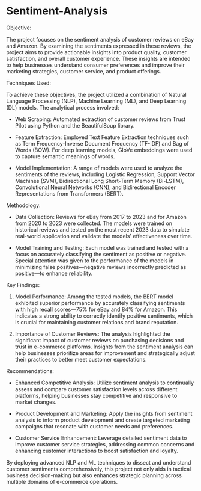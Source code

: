 # Sentiment-Analysis

Objective:

The project focuses on the sentiment analysis of customer reviews on eBay and Amazon. By examining the sentiments expressed in these reviews, the project aims to provide actionable insights into product quality, customer satisfaction, and overall customer experience. These insights are intended to help businesses understand consumer preferences and improve their marketing strategies, customer service, and product offerings.

Techniques Used:

To achieve these objectives, the project utilized a combination of Natural Language Processing (NLP), Machine Learning (ML), and Deep Learning (DL) models. The analytical process involved:

- Web Scraping: Automated extraction of customer reviews from Trust Pilot using Python and the BeautifulSoup library.

- Feature Extraction: Employed Text Feature Extraction techniques such as Term Frequency-Inverse Document Frequency (TF-IDF) and Bag of Words (BOW). For deep learning models, GloVe embeddings were used to capture semantic meanings of words.

- Model Implementation: A range of models were used to analyze the sentiments of the reviews, including Logistic Regression, Support Vector Machines (SVM), Bidirectional Long Short-Term Memory (Bi-LSTM), Convolutional Neural Networks (CNN), and Bidirectional Encoder Representations from Transformers (BERT).

Methodology:

- Data Collection: Reviews for eBay from 2017 to 2023 and for Amazon from 2020 to 2023 were collected. The models were trained on historical reviews and tested on the most recent 2023 data to simulate real-world application and validate the models' effectiveness over time.

- Model Training and Testing: Each model was trained and tested with a focus on accurately classifying the sentiment as positive or negative. Special attention was given to the performance of the models in minimizing false positives—negative reviews incorrectly predicted as positive—to enhance reliability.

Key Findings:

1.  Model Performance: Among the tested models, the BERT model exhibited superior performance by accurately classifying sentiments with high recall scores—75% for eBay and 84% for Amazon. This indicates a strong ability to correctly identify positive sentiments, which is crucial for maintaining customer relations and brand reputation.

2.  Importance of Customer Reviews: The analysis highlighted the significant impact of customer reviews on purchasing decisions and trust in e-commerce platforms. Insights from the sentiment analysis can help businesses prioritize areas for improvement and strategically adjust their practices to better meet customer expectations.

Recommendations:

- Enhanced Competitive Analysis: Utilize sentiment analysis to continually assess and compare customer satisfaction levels across different platforms, helping businesses stay competitive and responsive to market changes.

- Product Development and Marketing: Apply the insights from sentiment analysis to inform product development and create targeted marketing campaigns that resonate with customer needs and preferences.

- Customer Service Enhancement: Leverage detailed sentiment data to improve customer service strategies, addressing common concerns and enhancing customer interactions to boost satisfaction and loyalty.

By deploying advanced NLP and ML techniques to dissect and understand customer sentiments comprehensively, this project not only aids in tactical business decision-making but also enhances strategic planning across multiple domains of e-commerce operations.
